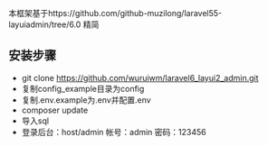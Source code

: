 本框架基于https://github.com/github-muzilong/laravel55-layuiadmin/tree/6.0 精简

## 安装步骤
- git clone https://github.com/wuruiwm/laravel6_layui2_admin.git
- 复制config_example目录为config
- 复制.env.example为.env并配置.env
- composer update
- 导入sql
- 登录后台：host/admin   帐号：admin   密码：123456
